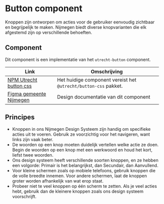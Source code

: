 # Button component

Knoppen zijn ontworpen om acties voor de gebruiker eenvoudig zichtbaar en begrijpelijk te maken. Nijmegen biedt diverse knopvarianten die elk afgestemd zijn op verschillende behoeften.

## Component

Dit component is een implementatie van het `utrecht-button` component.

| Link                                                                                                                                           | Omschrijving                                                    |
| ---------------------------------------------------------------------------------------------------------------------------------------------- | --------------------------------------------------------------- |
| [NPM Utrecht button css](https://www.npmjs.com/package/@utrecht/button-css)                                                                    | Het huidige component vereist het `@utrecht/button-css` pakket. |
| [Figma gemeente Nijmegen](https://www.figma.com/design/g3AieWAFD3NtkbDDTTFC30/Novio---Nijmegen-Design-System?node-id=107-129&node-type=canvas) | Design documentatie van dit component                           |

## Principes

- Knoppen in ons Nijmegen Design Systeem zijn handig om specifieke acties uit te voeren. Gebruik ze voorzichtig voor het navigeren, want links zijn vaak beter.
- De woorden op een knop moeten duidelijk vertellen welke actie ze doen. Begin de woorden op een knop met een werkwoord en houd het kort, liefst twee woorden.
- Ons design systeem heeft verschillende soorten knoppen, en ze hebben een volgorde: Primair is het belangrijkst, dan Secundair, dan Aanvullend.
- Voor kleine schermen zoals op mobiele telefoons, gebruik knoppen die de volle breedte innemen. Voor andere schermen, laat de knoppen groter worden afhankelijk van wat erop staat.
- Probeer niet te veel knoppen op één scherm te zetten. Als je veel acties hebt, gebruik dan de kleinere knoppen zoals ons design systeem voorschrijft.
